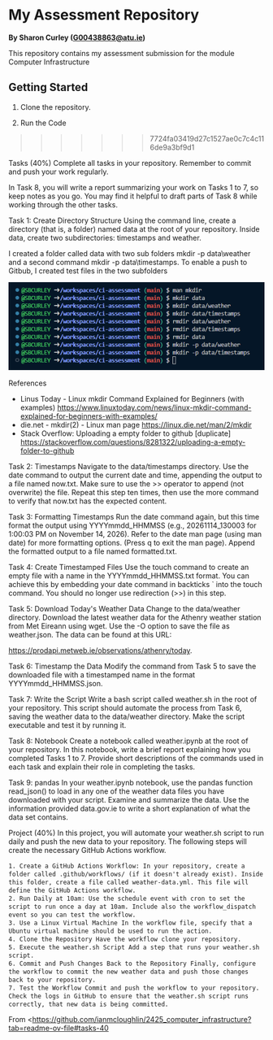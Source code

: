 # My Assessment Repository

**By Sharon Curley (G00438863@atu.ie)**

This repository contains my assessment  submission for the module Computer Infrastructure

## Getting Started

1. Clone the repository.

2. Run the Code
>>>>>>> 7724fa03419d27c1527ae0c7c4c116de9a3bf9d1




Tasks (40%)
Complete all tasks in your repository. Remember to commit and push your work regularly.

In Task 8, you will write a report summarizing your work on Tasks 1 to 7, so keep notes as you go. You may find it helpful to draft parts of Task 8 while working through the other tasks.

Task 1: Create Directory Structure
Using the command line, create a directory (that is, a folder) named data at the root of your repository. Inside data, create two subdirectories: timestamps and weather.

I created a folder called data with two sub folders mkdir -p data\weather and a second command mkdir -p data\timestamps. To enable a push to Gitbub, I created test files
in the two subfolders

![alt text](task_01.png)

References
- Linus Today - Linux mkdir Command Explained for Beginners (with examples)       https://www.linuxtoday.com/news/linux-mkdir-command-explained-for-beginners-with-examples/
- die.net -  mkdir(2) - Linux man page    https://linux.die.net/man/2/mkdir
- Stack Overflow:  Uploading a empty folder to github [duplicate]  https://stackoverflow.com/questions/8281322/uploading-a-empty-folder-to-github


Task 2: Timestamps
Navigate to the data/timestamps directory. Use the date command to output the current date and time, appending the output to a file named now.txt. Make sure to use the >> operator to append (not overwrite) the file. Repeat this step ten times, then use the more command to verify that now.txt has the expected content.

Task 3: Formatting Timestamps
Run the date command again, but this time format the output using YYYYmmdd_HHMMSS (e.g., 20261114_130003 for 1:00:03 PM on November 14, 2026). Refer to the date man page (using man date) for more formatting options. (Press q to exit the man page). Append the formatted output to a file named formatted.txt.

Task 4: Create Timestamped Files
Use the touch command to create an empty file with a name in the YYYYmmdd_HHMMSS.txt format. You can achieve this by embedding your date command in backticks ` into the touch command. You should no longer use redirection (>>) in this step.

Task 5: Download Today's Weather Data
Change to the data/weather directory. Download the latest weather data for the Athenry weather station from Met Eireann using wget. Use the -O <filename> option to save the file as weather.json. The data can be found at this URL:

https://prodapi.metweb.ie/observations/athenry/today.


Task 6: Timestamp the Data
Modify the command from Task 5 to save the downloaded file with a timestamped name in the format YYYYmmdd_HHMMSS.json.

Task 7: Write the Script
Write a bash script called weather.sh in the root of your repository. This script should automate the process from Task 6, saving the weather data to the data/weather directory. Make the script executable and test it by running it.

Task 8: Notebook
Create a notebook called weather.ipynb at the root of your repository. In this notebook, write a brief report explaining how you completed Tasks 1 to 7. Provide short descriptions of the commands used in each task and explain their role in completing the tasks.

Task 9: pandas
In your weather.ipynb notebook, use the pandas function read_json() to load in any one of the weather data files you have downloaded with your script. Examine and summarize the data. Use the information provided data.gov.ie to write a short explanation of what the data set contains.

Project (40%)
In this project, you will automate your weather.sh script to run daily and push the new data to your repository. The following steps will create the necessary GitHub Actions workflow.

    1. Create a GitHub Actions Workflow: In your repository, create a folder called .github/workflows/ (if it doesn't already exist). Inside this folder, create a file called weather-data.yml. This file will define the GitHub Actions workflow.
    2. Run Daily at 10am: Use the schedule event with cron to set the script to run once a day at 10am. Include also the workflow_dispatch event so you can test the workflow.
    3. Use a Linux Virtual Machine In the workflow file, specify that a Ubuntu virtual machine should be used to run the action.
    4. Clone the Repository Have the workflow clone your repository.
    5. Execute the weather.sh Script Add a step that runs your weather.sh script.
    6. Commit and Push Changes Back to the Repository Finally, configure the workflow to commit the new weather data and push those changes back to your repository.
    7. Test the Workflow Commit and push the workflow to your repository. Check the logs in GitHub to ensure that the weather.sh script runs correctly, that new data is being committed.

From <https://github.com/ianmcloughlin/2425_computer_infrastructure?tab=readme-ov-file#tasks-40